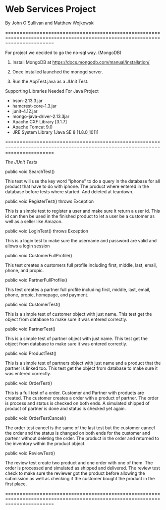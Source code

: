 # Web Services Project 

By John O'Sullivan and Matthew Wojkowski

=============================================================================================================================

For project we decided to go the no-sql way. (MongoDB)

1) Install MongoDB at https://docs.mongodb.com/manual/installation/

2) Once installed launched the monogd server.

3) Run the AppTest.java as a JUnit Test.

Supporting Libraries Needed For Java Project

- bson-2.13.3.jar
- hamcrest-core-1.3.jar
- junit-4.12.jar
- mongo-java-driver-2.13.3jar
- Apache CXF Library [3.1.7]
- Apache Tomcat 9.0
- JRE System Library [Java SE 8 [1.8.0_101]]

=============================================================================================================================

*The JUnit Tests*


public void SearchTest() 

This test will use the key word "iphone" to do a query in the database for all product that  have to do with iphone. The product where entered in the database before tests where started. And deleted at teardown.

public void RegisterTest() throws Exception 

This is a simple test to register a user and make sure it return a user id. This id can then be used in the finished product to let a user be a customer as well as a seller like Amazon.

public void LoginTest() throws Exception

This is a login test to make sure the username and password are valid and allows a login session

public void CustomerFullProfile() 

This test creates a customers full profile including first, middle, last, email, phone, and propic.

public void PartnerFullProfile() 

This test creates a partner full profile including first, middle, last, email, phone, propic, homepage, and payment.

public void CustomerTest() 

This is a simple test of customer object with just name.  This test get the object from database to make sure it was entered correctly.

public void PartnerTest()

This is a simple test of partner object with just name.  This test get the object from database to make sure it was entered correctly.

public void ProductTest()

This is a simple test of partners object with just name and a product that the partner is linked too. This test get the object from database to make sure it was entered correctly.

public void OrderTest()

This is a full test of a order. Customer and Partner with products are created. The customer creates a order with a product of partner. The order is process and status is checked on both ends. A simulated shipped of product of partner is done and status is checked yet again.

public void OrderTestCancel()

The order test cancel is the same of the last test but the customer cancel the order and the status is changed on both ends for the customer and partenr without deleting the order. The product in the order and returned to the inventory within the product object.

public void ReviewTest()

The review test create two product and one order with one of them. The order is processed and simulated as shipped and delivered. The review test check to make sure the reviewer got the product before allowing the submission as well as checking if the customer bought the product in the first place.


=============================================================================================================================








